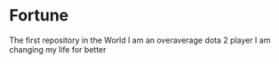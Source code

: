 # Fortune
The first repository in the World
I am an overaverage dota 2 player
I am changing my life for better
